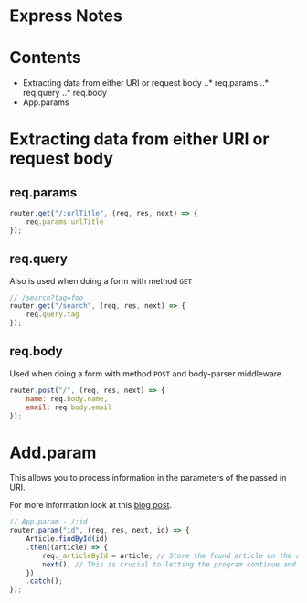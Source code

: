 # Express Notes

# Contents
+ Extracting data from either URI or request body
..* req.params
..* req.query
..* req.body
+ App.params


# Extracting data from either URI or request body

## req.params

```js
router.get("/:urlTitle", (req, res, next) => {
    req.params.urlTitle
});
```
## req.query
Also is used when doing a form with method `GET`

```js
// /search?tag=foo
router.get("/search", (req, res, next) => {
    req.query.tag
});
```

## req.body
Used when doing a form with method `POST` and body-parser middleware

```js
router.post("/", (req, res, next) => {
    name: req.body.name,
    email: req.body.email
});
```

# Add.param
This allows you to process information in the parameters of the passed in URI.

For more information look at this [blog post](https://www.safaribooksonline.com/blog/2014/03/13/parameterized-routes-express-js/).

```js
// App.param - /:id
router.param("id", (req, res, next, id) => {
    Article.findById(id)
    .then((article) => {
        req._articleById = article; // Store the found article on the request object, that can be used in subsequent routes
        next(); // This is crucial to letting the program continue and not hang
    })
    .catch();
});
```
